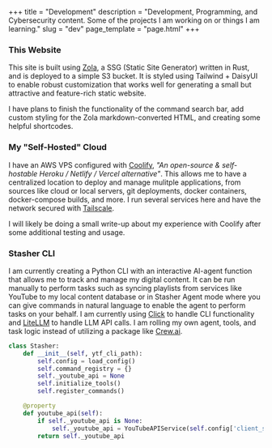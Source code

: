 +++
title = "Development"
description = "Development, Programming, and Cybersecurity content. Some of the projects I am working on or things I am learning."
slug = "dev"
page_template = "page.html"
+++

### This Website
This site is built using [Zola](https://www.getzola.org/), a SSG (Static Site Generator) written in Rust, and is deployed to a simple S3 bucket. It is styled using Tailwind + DaisyUI to enable robust customization that works well for generating a small but attractive and feature-rich static website.

I have plans to finish the functionality of the command search bar, add custom styling for the Zola markdown-converted HTML, and creating some helpful shortcodes. 

### My "Self-Hosted" Cloud
I have an AWS VPS configured with [Coolify](https://coolify.io/), *"An open-source & self-hostable Heroku / Netlify / Vercel alternative"*. This allows me to have a centralized location to deploy and manage mulitple applications, from sources like cloud or local servers, git deployments, docker containers, docker-compose builds, and more. I run several services here and have the network secured with [Tailscale](https://tailscale.com/).

I will likely be doing a small write-up about my experience with Coolify after some additional testing and usage. 

### Stasher CLI
I am currently creating a Python CLI with an interactive AI-agent function that allows me to track and manage my digital content. It can be run manually to perform tasks such as syncing playlists from services like YouTube to my local content database or in Stasher Agent mode where you can give commands in natural language to enable the agent to perform tasks on your behalf. I am currently using [Click](https://click.palletsprojects.com/en/7.x/) to handle CLI functionality and [LiteLLM](https://litellm.ai) to handle LLM API calls. I am rolling my own agent, tools, and task logic instead of utilizing a package like [Crew.ai](https://www.crewai.com/).


```python
class Stasher:
    def __init__(self, ytf_cli_path):
        self.config = load_config()
        self.command_registry = {}
        self._youtube_api = None
        self.initialize_tools()
        self.register_commands()

    @property
    def youtube_api(self):
        if self._youtube_api is None:
            self._youtube_api = YouTubeAPIService(self.config['client_secrets_file'])
        return self._youtube_api
```